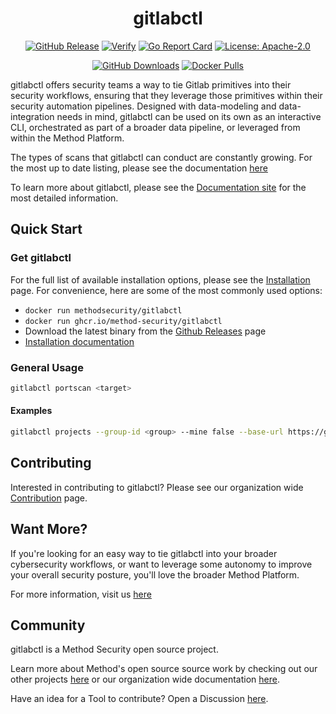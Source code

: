 <div align="center">
<h1>gitlabctl</h1>

[![GitHub Release][release-img]][release]
[![Verify][verify-img]][verify]
[![Go Report Card][go-report-img]][go-report]
[![License: Apache-2.0][license-img]][license]

[![GitHub Downloads][github-downloads-img]][release]
[![Docker Pulls][docker-pulls-img]][docker-pull]

</div>

gitlabctl offers security teams a way to tie Gitlab primitives into their security workflows, ensuring that they leverage those primitives within their security automation pipelines. Designed with data-modeling and data-integration needs in mind, gitlabctl can be used on its own as an interactive CLI, orchestrated as part of a broader data pipeline, or leveraged from within the Method Platform.

The types of scans that gitlabctl can conduct are constantly growing. For the most up to date listing, please see the documentation [here](https://method-security.github.io/gitlabctl/docs/index.html)

To learn more about gitlabctl, please see the [Documentation site](https://method-security.github.io/gitlabctl/) for the most detailed information.

## Quick Start

### Get gitlabctl

For the full list of available installation options, please see the [Installation](./getting-started/installation.md) page. For convenience, here are some of the most commonly used options:

- `docker run methodsecurity/gitlabctl`
- `docker run ghcr.io/method-security/gitlabctl`
- Download the latest binary from the [Github Releases](https://github.com/Method-Security/gitlabctl/releases/latest) page
- [Installation documentation](./getting-started/installation.md)

### General Usage

```bash
gitlabctl portscan <target>
```

#### Examples

```bash
gitlabctl projects --group-id <group> --mine false --base-url https://gitlab.com/api/v4
```

## Contributing

Interested in contributing to gitlabctl? Please see our organization wide [Contribution](https://method-security.github.io/community/contribute/discussions.html) page.

## Want More?

If you're looking for an easy way to tie gitlabctl into your broader cybersecurity workflows, or want to leverage some autonomy to improve your overall security posture, you'll love the broader Method Platform.

For more information, visit us [here](https://method.security)

## Community

gitlabctl is a Method Security open source project.

Learn more about Method's open source source work by checking out our other projects [here](https://github.com/Method-Security) or our organization wide documentation [here](https://method-security.github.io).

Have an idea for a Tool to contribute? Open a Discussion [here](https://github.com/Method-Security/Method-Security.github.io/discussions).

[verify]: https://github.com/Method-Security/gitlabctl/actions/workflows/verify.yml
[verify-img]: https://github.com/Method-Security/gitlabctl/actions/workflows/verify.yml/badge.svg
[go-report]: https://goreportcard.com/report/github.com/Method-Security/gitlabctl
[go-report-img]: https://goreportcard.com/badge/github.com/Method-Security/gitlabctl
[release]: https://github.com/Method-Security/gitlabctl/releases
[releases]: https://github.com/Method-Security/gitlabctl/releases/latest
[release-img]: https://img.shields.io/github/release/Method-Security/gitlabctl.svg?logo=github
[github-downloads-img]: https://img.shields.io/github/downloads/Method-Security/gitlabctl/total?logo=github
[docker-pulls-img]: https://img.shields.io/docker/pulls/methodsecurity/gitlabctl?logo=docker&label=docker%20pulls%20%2F%20gitlabctl
[docker-pull]: https://hub.docker.com/r/methodsecurity/gitlabctl
[license]: https://github.com/Method-Security/gitlabctl/blob/main/LICENSE
[license-img]: https://img.shields.io/badge/License-Apache%202.0-blue.svg

